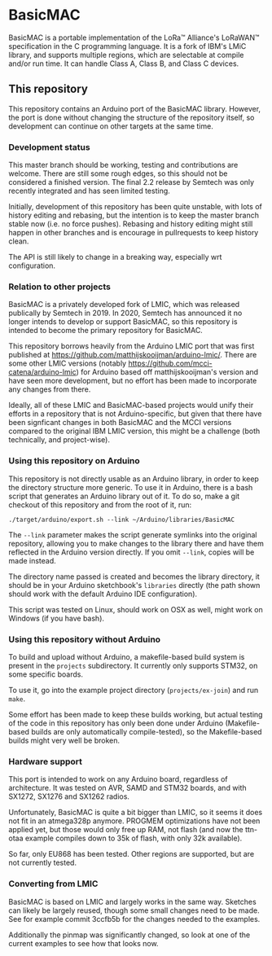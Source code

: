 # BasicMAC

BasicMAC is a portable implementation of the LoRa™ Alliance's LoRaWAN™
specification in the C programming language. It is a fork of IBM's LMiC
library, and supports multiple regions, which are selectable at compile and/or
run time. It can handle Class A, Class B, and Class C devices.

## This repository
This repository contains an Arduino port of the BasicMAC library.
However, the port is done without changing the structure of the
repository itself, so development can continue on other targets at the
same time.

### Development status

This master branch should be working, testing and contributions are
welcome. There are still some rough edges, so this should not be
considered a finished version. The final 2.2 release by Semtech was only
recently integrated and has seen limited testing.

Initially, development of this repository has been quite unstable, with
lots of history editing and rebasing, but the intention is to keep the
master branch stable now (i.e. no force pushes). Rebasing and history
editing might still happen in other branches and is encourage in
pullrequests to keep history clean.

The API is still likely to change in a breaking way, especially wrt
configuration.

### Relation to other projects

BasicMAC is a privately developed fork of LMIC, which was released
publically by Semtech in 2019. In 2020, Semtech has announced it no
longer intends to develop or support BasicMAC, so this repository is
intended to become the primary repository for BasicMAC.

This repository borrows heavily from the Arduino LMIC port that was
first published at https://github.com/matthijskooijman/arduino-lmic/.
There are some other LMIC versions (notably
https://github.com/mcci-catena/arduino-lmic) for Arduino based off
matthijskooijman's version and have seen more development, but no effort
has been made to incorporate any changes from there.

Ideally, all of these LMIC and BasicMAC-based projects would unify their
efforts in a repository that is not Arduino-specific, but given that
there have been signficant changes in both BasicMAC and the MCCI
versions compared to the original IBM LMIC version, this might be a
challenge (both technically, and project-wise).

### Using this repository on Arduino

This repository is not directly usable as an Arduino library, in order
to keep the directory structure more generic. To use it in Arduino,
there is a bash script that generates an Arduino library out of it. To do so,
make a git checkout of this repository and from the root of it, run:

	./target/arduino/export.sh --link ~/Arduino/libraries/BasicMAC

The `--link` parameter makes the script generate symlinks into the
original repository, allowing you to make changes to the library there
and have them reflected in the Arduino version directly. If you omit
`--link`, copies will be made instead.

The directory name passed is created and becomes the library directory,
it should be in your Arduino sketchbook's `libraries` directly (the path
shown should work with the default Arduino IDE configuration).

This script was tested on Linux, should work on OSX as well, might work
on Windows (if you have bash).

### Using this repository without Arduino

To build and upload without Arduino, a makefile-based build system is
present in the `projects` subdirectory.  It currently only supports
STM32, on some specific boards.

To use it, go into the example project directory (`projects/ex-join`)
and run `make`.

Some effort has been made to keep these builds working, but actual
testing of the code in this repository has only been done under Arduino
(Makefile-based builds are only automatically compile-tested), so the
Makefile-based builds might very well be broken.

### Hardware support

This port is intended to work on any Arduino board, regardless of
architecture. It was tested on AVR, SAMD and STM32 boards, and with
SX1272, SX1276 and SX1262 radios.

Unfortunately, BasicMAC is quite a bit bigger than LMIC, so it seems it
does not fit in an atmega328p anymore. PROGMEM optimizations have not
been applied yet, but those would only free up RAM, not flash (and now
the ttn-otaa example compiles down to 35k of flash, with only 32k
available).

So far, only EU868 has been tested. Other regions are supported, but are
not currently tested.

### Converting from LMIC

BasicMAC is based on LMIC and largely works in the same way. Sketches
can likely be largely reused, though some small changes need to be made.
See for example commit 3ccfb5b for the changes needed to the examples.

Additionally the pinmap was significantly changed, so look at one of the
current examples to see how that looks now.
